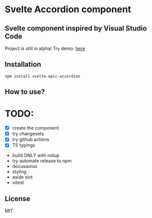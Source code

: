 # Svelte Accordion component

## Svelte component inspired by Visual Studio Code

Project is still in alpha! Try demo: [here](https://www.demo.pl)

## Installation

`npm install svelte-epic-accordion`

## How to use?

# TODO:

- [x] create the component
- [x] try changesets
- [x] try github actions
- [x] TS typings
- build ONLY with rollup
- try automate release to npm
- docusaurus
- styling
- aside slot
- vitest

## License

MIT
